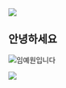 <img src="https://capsule-render.vercel.app/api?type=waving&color=f182a2&width=400&height=200&section=header" />

## 안녕하세요 

![임예원입니다](https://github.com/user-attachments/assets/3a0079b4-c1f5-4bcc-be5e-b227295e2759)

<img src="https://capsule-render.vercel.app/api?type=waving&color=f182a2&width=400&height=200&section=footer" />
